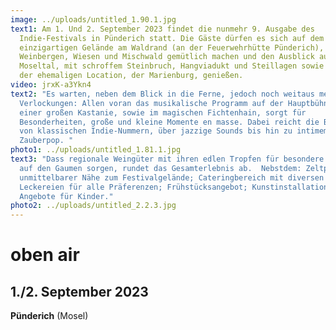 ```yaml
---
image: ../uploads/untitled_1.90.1.jpg
text1: Am 1. Und 2. September 2023 findet die nunmehr 9. Ausgabe des
  Indie-Festivals in Pünderich statt. Die Gäste dürfen es sich auf dem
  einzigartigen Gelände am Waldrand (an der Feuerwehrhütte Pünderich), zwischen
  Weinbergen, Wiesen und Mischwald gemütlich machen und den Ausblick auf das
  Moseltal, mit schroffem Steinbruch, Hangviadukt und Steillagen sowie vor allem
  der ehemaligen Location, der Marienburg, genießen.
video: jrxK-a3Ykn4
text2: "Es warten, neben dem Blick in die Ferne, jedoch noch weitaus mehr
  Verlockungen: Allen voran das musikalische Programm auf der Hauptbühne unter
  einer großen Kastanie, sowie im magischen Fichtenhain, sorgt für
  Besonderheiten, große und kleine Momente en masse. Dabei reicht die Bandbreite
  von klassischen Indie-Nummern, über jazzige Sounds bis hin zu intimem
  Zauberpop. "
photo1: ../uploads/untitled_1.81.1.jpg
text3: "Dass regionale Weingüter mit ihren edlen Tropfen für besondere Stimmung
  auf den Gaumen sorgen, rundet das Gesamterlebnis ab.  Nebstdem: Zeltplatz in
  unmittelbarer Nähe zum Festivalgelände; Cateringbereich mit diversen
  Leckereien für alle Präferenzen; Frühstücksangebot; Kunstinstallationen;
  Angebote für Kinder."
photo2: ../uploads/untitled_2.2.3.jpg
---
```

# oben air

## **1./2. September** 2023        

**Pünderich** (Mosel)